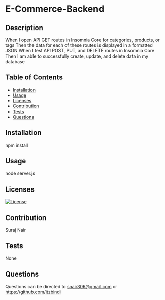 
# E-Commerce-Backend

## Description
When I open API GET routes in Insomnia Core for categories, products, or tags
Then the data for each of these routes is displayed in a formatted JSON
When I test API POST, PUT, and DELETE routes in Insomnia Core
Then I am able to successfully create, update, and delete data in my database

## Table of Contents
- [Installation](#Installation)
- [Usage](#Usage)
- [Licenses](#licenses)
- [Contribution](#contribution)
- [Tests](#test)
- [Questions](#Questions)

## Installation
npm install

## Usage
node server.js

## Licenses
[![License](https://img.shields.io/badge/License--green.svg)](https://opensource.org/licenses/)

## Contribution
Suraj Nair

## Tests
None

## Questions
Questions can be directed to snair306@gmail.com or https://github.com/itzbindi


